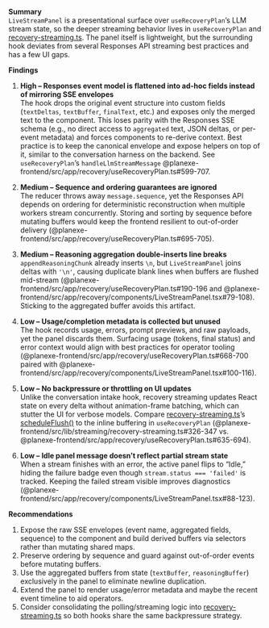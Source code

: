 



















**Summary**  
`LiveStreamPanel` is a presentational surface over `useRecoveryPlan`’s LLM stream state, so the deeper streaming behavior lives in `useRecoveryPlan` and [recovery-streaming.ts](cci:7://file:///d:/GitHub/PlanExe/planexe-frontend/src/lib/streaming/recovery-streaming.ts:0:0-0:0). The panel itself is lightweight, but the surrounding hook deviates from several Responses API streaming best practices and has a few UI gaps.

**Findings**

1. **High – Responses event model is flattened into ad-hoc fields instead of mirroring SSE envelopes**  
   The hook drops the original event structure into custom fields (`textDeltas`, `textBuffer`, `finalText`, etc.) and exposes only the merged text to the component. This loses parity with the Responses SSE schema (e.g., no direct access to `aggregated` text, JSON deltas, or per-event metadata) and forces components to re-derive context. Best practice is to keep the canonical envelope and expose helpers on top of it, similar to the conversation harness on the backend. See `useRecoveryPlan`’s `handleLlmStreamMessage` @planexe-frontend/src/app/recovery/useRecoveryPlan.ts#599-707.

2. **Medium – Sequence and ordering guarantees are ignored**  
   The reducer throws away `message.sequence`, yet the Responses API depends on ordering for deterministic reconstruction when multiple workers stream concurrently. Storing and sorting by sequence before mutating buffers would keep the frontend resilient to out-of-order delivery (@planexe-frontend/src/app/recovery/useRecoveryPlan.ts#695-705).

3. **Medium – Reasoning aggregation double-inserts line breaks**  
   `appendReasoningChunk` already inserts `\n`, but `LiveStreamPanel` joins deltas with `'\n'`, causing duplicate blank lines when buffers are flushed mid-stream (@planexe-frontend/src/app/recovery/useRecoveryPlan.ts#190-196 and @planexe-frontend/src/app/recovery/components/LiveStreamPanel.tsx#79-108). Sticking to the aggregated buffer avoids this artifact.

4. **Low – Usage/completion metadata is collected but unused**  
   The hook records usage, errors, prompt previews, and raw payloads, yet the panel discards them. Surfacing usage (tokens, final status) and error context would align with best practices for operator tooling (@planexe-frontend/src/app/recovery/useRecoveryPlan.ts#668-700 paired with @planexe-frontend/src/app/recovery/components/LiveStreamPanel.tsx#100-116).

5. **Low – No backpressure or throttling on UI updates**  
   Unlike the conversation intake hook, recovery streaming updates React state on every delta without animation-frame batching, which can stutter the UI for verbose models. Compare [recovery-streaming.ts](cci:7://file:///d:/GitHub/PlanExe/planexe-frontend/src/lib/streaming/recovery-streaming.ts:0:0-0:0)’s [scheduleFlush()](cci:1://file:///d:/GitHub/PlanExe/planexe-frontend/src/lib/streaming/recovery-streaming.ts:325:2-337:3) to the inline buffering in `useRecoveryPlan` (@planexe-frontend/src/lib/streaming/recovery-streaming.ts#326-347 vs. @planexe-frontend/src/app/recovery/useRecoveryPlan.ts#635-694).

6. **Low – Idle panel message doesn’t reflect partial stream state**  
   When a stream finishes with an error, the active panel flips to “Idle,” hiding the failure badge even though `stream.status === 'failed'` is tracked. Keeping the failed stream visible improves diagnostics (@planexe-frontend/src/app/recovery/components/LiveStreamPanel.tsx#88-123).

**Recommendations**

1. Expose the raw SSE envelopes (event name, aggregated fields, sequence) to the component and build derived buffers via selectors rather than mutating shared maps.  
2. Preserve ordering by sequence and guard against out-of-order events before mutating buffers.  
3. Use the aggregated buffers from state (`textBuffer`, `reasoningBuffer`) exclusively in the panel to eliminate newline duplication.  
4. Extend the panel to render usage/error metadata and maybe the recent event timeline to aid operators.  
5. Consider consolidating the polling/streaming logic into [recovery-streaming.ts](cci:7://file:///d:/GitHub/PlanExe/planexe-frontend/src/lib/streaming/recovery-streaming.ts:0:0-0:0) so both hooks share the same backpressure strategy.